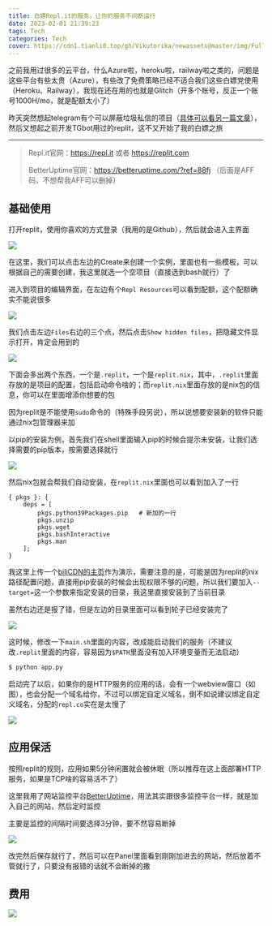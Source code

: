 ```yaml
---
title: 白嫖Repl.it的服务，让你的服务不间断运行
date: 2023-02-01 21:39:23
tags: Tech
categories: Tech
cover: https://cdn1.tianli0.top/gh/Vikutorika/newassets@master/img/Full-use-of-replit/msedge-20230201-214059.png
---
```


之前我用过很多的云平台，什么Azure啦，heroku啦，railway啦之类的，问题是这些平台有些太贵（Azure），有些改了免费策略已经不适合我们这些白嫖党使用（Heroku、Railway），我现在还在用的也就是Glitch（开多个账号，反正一个账号1000H/mo，就是配额太小了）

昨天突然想起telegram有个可以屏蔽垃圾私信的项目（[具体可以看另一篇文章](/posts/Use-telegram-with-pagermaid)），然后又想起之前开发TGbot用过的replit，这不又开始了我的白嫖之旅

---

> Repl.it官网：https://repl.it 或者 https://replit.com
>
> BetterUptime官网：https://betteruptime.com/?ref=88fj （后面是AFF码，不想帮我AFF可以删掉）

## 基础使用

打开replit，使用你喜欢的方式登录（我用的是Github），然后就会进入主界面

![](https://cdn1.tianli0.top/gh/Vikutorika/newassets@master/img/Full-use-of-replit/msedge-20230201-214059.png)

在这里，我们可以点击左边的Create来创建一个实例，里面也有一些模板，可以根据自己的需要创建，我这里就选一个空项目（直接选到bash就行）了

进入到项目的编辑界面，在左边有个`Repl Resources`可以看到配额，这个配额确实不能说很多

![](https://cdn1.tianli0.top/gh/Vikutorika/newassets@master/img/Full-use-of-replit/msedge-20230202-095400.png)

我们点击左边`Files`右边的三个点，然后点击`Show hidden files`，把隐藏文件显示打开，肯定会用到的

![](https://cdn1.tianli0.top/gh/Vikutorika/newassets@master/img/Full-use-of-replit/msedge-20230202-095535.png)

下面会多出两个东西，一个是`.replit`，一个是`replit.nix`，其中，`.replit`里面存放的是项目的配置，包括启动命令啥的；而`replit.nix`里面存放的是nix包的信息，你可以在里面增添你想要的包

因为replit是不能使用`sudo`命令的（特殊手段另说），所以说想要安装新的软件只能通过nix包管理器来加

以pip的安装为例，首先我们在shell里面输入pip的时候会提示未安装，让我们选择需要的pip版本，按需要选择就行

![](https://cdn1.tianli0.top/gh/Vikutorika/newassets@master/img/Full-use-of-replit/msedge-20230202-100341.png)

然后nix包就会帮我们自动安装，在`replit.nix`里面也可以看到加入了一行

```properties
{ pkgs }: {
    deps = [
        pkgs.python39Packages.pip	# 新加的一行
        pkgs.unzip
        pkgs.wget
        pkgs.bashInteractive
        pkgs.man
    ];
}
```

我这里上传一个[biliCDN的主页](https://bilicdn.tk)作为演示，需要注意的是，可能是因为replit的nix路径配置问题，直接用pip安装的时候会出现权限不够的问题，所以我们要加入`--target=`这一个参数来指定安装的目录，我这里直接安装到了当前目录

虽然右边还是报了错，但是左边的目录里面可以看到轮子已经安装完了

![](https://cdn1.tianli0.top/gh/Vikutorika/newassets@master/img/Full-use-of-replit/ERRmsedge-20230202-101440.png)

这时候，修改一下`main.sh`里面的内容，改成能启动我们的服务（不建议改`.replit`里面的内容，容易因为`$PATH`里面没有加入环境变量而无法启动）

```bash
$ python app.py
```

启动完了以后，如果你的是HTTP服务的应用的话，会有一个webview窗口（如图），也会分配一个域名给你，不过可以绑定自定义域名，倒不如说建议绑定自定义域名，分配的`repl.co`实在是太慢了

![](https://cdn1.tianli0.top/gh/Vikutorika/newassets@master/img/Full-use-of-replit/msedge-20230202-104053.png)

## 应用保活

按照replit的规则，应用如果5分钟闲置就会被休眠（所以推荐在这上面部署HTTP服务，如果是TCP啥的容易活不了）

这里我用了网站监控平台[BetterUptime](https://betteruptime.com/?ref=88fj)，用法其实跟很多监控平台一样，就是加入自己的网站，然后定时监控

主要是监控的间隔时间要选择3分钟，要不然容易断掉

![](https://cdn1.tianli0.top/gh/Vikutorika/newassets@master/img/Full-use-of-replit/msedge-20230202-105227.png)

改完然后保存就行了，然后可以在Panel里面看到刚刚加进去的网站，然后放着不管就行了，只要没有报错的话就不会断掉的撒

## 费用

![](https://cdn1.tianli0.top/gh/Vikutorika/newassets@master/img/Full-use-of-replit/msedge-20230202-110026.png)

